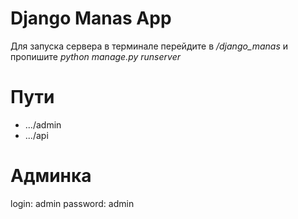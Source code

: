 # Django Manas App

Для запуска сервера в терминале перейдите в */django_manas* и пропишите *python manage.py runserver*

# Пути
 - .../admin
 - .../api

# Админка
 login: admin
 password: admin

